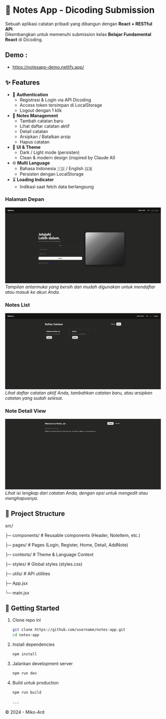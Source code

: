 # 📝 Notes App - Dicoding Submission

Sebuah aplikasi catatan pribadi yang dibangun dengan **React + RESTful API**.  
Dikembangkan untuk memenuhi submission kelas **Belajar Fundamental React** di Dicoding.  
## Demo :
- https://notesapp-demo.netlify.app/

## ✨ Features
- 🔐 **Authentication**
  - Registrasi & Login via API Dicoding
  - Access token tersimpan di LocalStorage
  - Logout dengan 1 klik
- 📒 **Notes Management**
  - Tambah catatan baru
  - Lihat daftar catatan aktif
  - Detail catatan
  - Arsipkan / Batalkan arsip
  - Hapus catatan
- 🎨 **UI & Theme**
  - Dark / Light mode (persisten)
  - Clean & modern design (inspired by Claude AI)
- 🌐 **Multi Language**
  - Bahasa Indonesia 🇮🇩 / English 🇬🇧
  - Persisten dengan LocalStorage
- ⏳ **Loading Indicator**
  - Indikasi saat fetch data berlangsung

### Halaman Depan

![1](https://github.com/Miko-Ard/Notes-App-Menggunakan-React/blob/main/preview-%20(1).png)
*Tampilan antarmuka yang bersih dan mudah digunakan untuk mendaftar atau masuk ke akun Anda.*
### Notes List
![2](https://github.com/Miko-Ard/Notes-App-Menggunakan-React/blob/main/preview-%20(3).png)
*Lihat daftar catatan aktif Anda, tambahkan catatan baru, atau arsipkan catatan yang sudah selesai.*

### Note Detail View
![3](https://github.com/Miko-Ard/Notes-App-Menggunakan-React/blob/main/preview-%20(2).png)
*Lihat isi lengkap dari catatan Anda, dengan opsi untuk mengedit atau menghapusnya.*

## 📂 Project Structure
src/

├─ components/ # Reusable components (Header, NoteItem, etc.)

├─ pages/ # Pages (Login, Register, Home, Detail, AddNote)

├─ contexts/ # Theme & Language Context

├─ styles/ # Global styles (styles.css)

├─ utils/ # API utilities

├─ App.jsx

└─ main.jsx

## 🚀 Getting Started

1. Clone repo ini
   ```bash
   git clone https://github.com/username/notes-app.git
   cd notes-app
2. Install dependencies
   ```bash
   npm install
3. Jalankan development server
   ```bash
   npm run dev
4. Build untuk production
   ```bash
   npm run build

   ---

© 2024 - Miko-Ard
